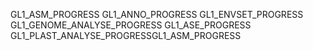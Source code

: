 GL1_ASM_PROGRESS
GL1_ANNO_PROGRESS
GL1_ENVSET_PROGRESS
GL1_GENOME_ANALYSE_PROGRESS
GL1_ASE_PROGRESS
GL1_PLAST_ANALYSE_PROGRESSGL1_ASM_PROGRESS
